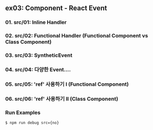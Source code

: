 ## ex03: Component - React Event

### 01. src/01: Inline Handler
### 02. src/02: Functional Handler (Functional Component vs Class Component)
### 03. src/03: SyntheticEvent
### 04. src/04: 다양한 Event.... 
### 05. src/05: 'ref' 사용하기 I     (Functional Component) 
### 06. src/06: 'ref' 사용하기 II    (Class Component)

### Run Examples
```bash
$ npm run debug src={no}
```